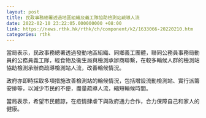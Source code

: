 ```yaml
---
layout: post
title: 民政事務總署透過地區組織及義工隊協助檢測站疏導人流
date: 2022-02-10 23:22:05.000000000 +08:00
link: https://news.rthk.hk/rthk/ch/component/k2/1633066-20220210.htm
categories: rthk
---
```


當局表示，民政事務總署透過發動地區組織、同鄉義工團體，聯同公務員事務局動員的公務員義工隊，經食物及衞生局與檢測承辦商聯繫，在較多輪候人群的檢測站協助檢測承辦商疏導檢測站人流，改善輪候情況。

政府亦即時採取多項措施改善檢測站的輪候情況，包括增設流動檢測站、實行派籌安排等，以減少市民的不便，盡量疏導人流，縮短輪候時間。

當局表示，希望市民體諒，在疫情肆虐下與政府通力合作，合力保障自己和家人的健康。
